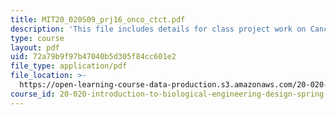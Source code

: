 ```yaml
---
title: MIT20_020S09_prj16_onco_ctct.pdf
description: 'This file includes details for class project work on Cancer treatment. '
type: course
layout: pdf
uid: 72a79b9f97b47040b5d305f84cc601e2
file_type: application/pdf
file_location: >-
  https://open-learning-course-data-production.s3.amazonaws.com/20-020-introduction-to-biological-engineering-design-spring-2009/72a79b9f97b47040b5d305f84cc601e2_MIT20_020S09_prj16_onco_ctct.pdf
course_id: 20-020-introduction-to-biological-engineering-design-spring-2009
---
```


